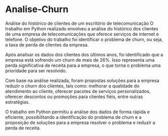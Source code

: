 # Analise-Churn
Análise do histórico de clientes de um escritório de telecomunicação
O trabalho em Python realizado envolveu a análise do histórico dos clientes de uma empresa de telecomunicações que oferece serviços de internet e telefone. O objetivo do trabalho foi identificar o problema de churn, ou seja, a taxa de perda de clientes da empresa.

Após analisar os dados dos clientes dos últimos anos, foi identificado que a empresa está sofrendo um churn de mais de 26%. Isso representa uma perda significativa de receita para a empresa, o que torna o problema uma prioridade para ser resolvido.

Com base na análise realizada, foram propostas soluções para a empresa reduzir o churn dos clientes, tais como: melhorar a qualidade do atendimento ao cliente, oferecer pacotes de serviços personalizados, oferecer descontos ou promoções para clientes fiéis, entre outras estratégias.

O trabalho em Python permitiu a análise dos dados de forma rápida e eficiente, possibilitando a identificação do problema de churn e a proposição de soluções para a empresa resolver o problema e reduzir a perda de receita.
